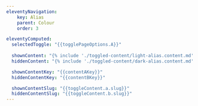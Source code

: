 ```yaml
---
eleventyNavigation:
    key: Alias
    parent: Colour
    order: 3

eleventyComputed:
  selectedToggle: "{{togglePageOptions.A}}"
  
  shownContent: "{% include './toggled-content/light-alias.content.md' %}"
  hiddenContent: "{% include './toggled-content/dark-alias.content.md' %}"

  shownContentKey: "{{contentAKey}}"
  hiddenContentKey: "{{contentBKey}}"

  shownContentSlug: "{{toggleContent.a.slug}}"
  hiddenContentSlug: "{{toggleContent.b.slug}}"
---
```


